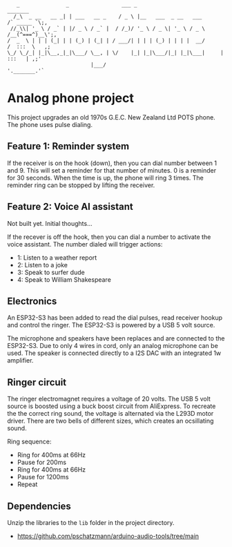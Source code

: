 ```
   _               _                 ___ _                             _______
  /_\  _ __   __ _| | ___   __ _    / _ \ |__   ___  _ __   ___      /` _____ `\;,
 //_\\| '_ \ / _` | |/ _ \ / _` |  / /_)/ '_ \ / _ \| '_ \ / _ \    /__(^===^)__\';,
/  _  \ | | | (_| | | (_) | (_| | / ___/| | | | (_) | | | |  __/      /  :::  \   ,;
\_/ \_/_| |_|\__,_|_|\___/ \__, | \/    |_| |_|\___/|_| |_|\___|     |   :::   | ,;'
                           |___/                                     '._______.'`
```
# Analog phone project

This project upgrades an old 1970s G.E.C. New Zealand Ltd POTS phone. The phone uses pulse dialing.

## Feature 1: Reminder system

If the receiver is on the hook (down), then you can dial number between 1 and 9. This will set a reminder for that number of minutes. 0 is a reminder for 30 seconds. When the time is up, the phone will ring 3 times.  The reminder ring can be stopped by lifting the receiver.

## Feature 2: Voice AI assistant

Not built yet. Initial thoughts...

If the recever is off the hook, then you can dial a number to activate the voice assistant. The number dialed will trigger actions:
- 1: Listen to a weather report
- 2: Listen to a joke
- 3: Speak to surfer dude
- 4: Speak to William Shakespeare

## Electronics

An ESP32-S3 has been added to read the dial pulses, read receiver hookup and control the ringer. The ESP32-S3 is powered by a USB 5 volt source. 

The microphone and speakers have been replaces and are connected to the ESP32-S3. Due to only 4 wires in cord, only an analog microphone can be used. The speaker is connected directly to a I2S DAC with an integrated 1w amplifier.

## Ringer circuit

The ringer electromagnet requires a voltage of 20 volts. The USB 5 volt source is boosted using a buck boost circuit from AliExpress. To recreate the the correct ring sound, the voltage is alternated via the L293D motor driver. There are two bells of different sizes, which creates an ocsillating sound.

Ring sequence:
- Ring for 400ms at 66Hz
- Pause for 200ms
- Ring for 400ms at 66Hz
- Pause for 1200ms
- Repeat

## Dependencies

Unzip the libraries to the `lib` folder in the project directory.
- https://github.com/pschatzmann/arduino-audio-tools/tree/main